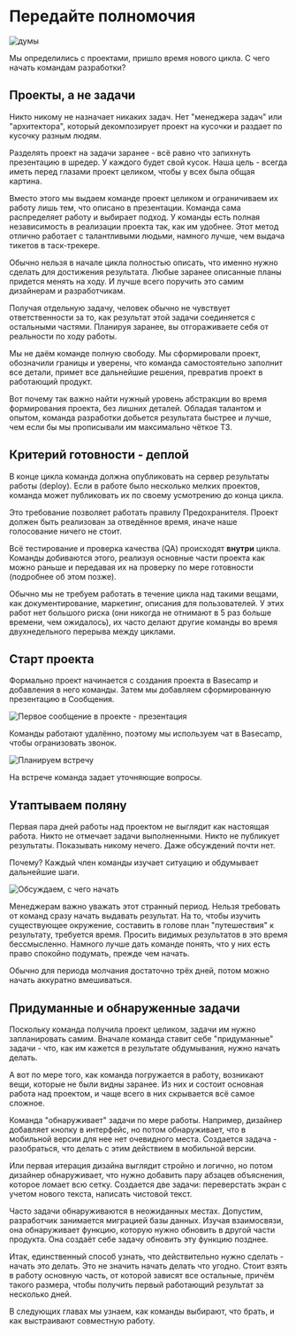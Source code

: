 # Передайте полномочия

![думы](https://basecamp.com/assets/books/shapeup/3.1/intro_cartoon-3a9ab2d1da6bb6653381f5ca7f32b221652035f40cf7b5fa748fffe2edf119f5.jpg)

Мы определились с проектами, пришло время нового цикла. С чего начать командам разработки?

## Проекты, а не задачи

Никто никому не назначает никаких задач. Нет "менеджера задач" или "архитектора", который декомпозирует проект на кусочки и раздает по кусочку разным людям.

Разделять проект на задачи заранее - всё равно что запихнуть презентацию в шредер. У каждого будет свой кусок. Наша цель - всегда иметь перед глазами проект целиком, чтобы у всех была общая картина.

Вместо этого мы выдаем команде проект целиком и ограничиваем их работу лишь тем, что описано в презентации. Команда сама распределяет работу и выбирает подход. У команды есть полная независимость в реализации проекта так, как им удобнее. Этот метод отлично работает с талантливыми людьми, намного лучше, чем выдача тикетов в таск-трекере.

Обычно нельзя в начале цикла полностью описать, что именно нужно сделать для достижения результата. Любые заранее описанные планы придется менять на ходу. И лучше всего поручить это самим дизайнерам и разработчикам.

Получая отдельную задачу, человек обычно не чувствует ответственности за то, как результат этой задачи соединяется с остальными частями. Планируя заранее, вы отгораживаете себя от реальности по ходу работы.

Мы не даём команде полную свободу. Мы сформировали проект, обозначили границы и уверены, что команда самостоятельно заполнит все детали, примет все дальнейшие решения, превратив проект в работающий продукт.

Вот почему так важно найти нужный уровень абстракции во время формирования проекта, без лишних деталей. Обладая талантом и опытом, команда разработки добьется результата быстрее и лучше, чем если бы мы прописывали им максимально чёткое ТЗ.

## Критерий готовности - деплой

В конце цикла команда должна опубликовать на сервер результаты работы (deploy). Если в работе было несколько мелких проектов, команда может публиковать их по своему усмотрению до конца цикла. 

Это требование позволяет работать правилу Предохранителя. Проект должен быть реализован за отведённое время, иначе наше голосование ничего не стоит.

Всё тестирование и проверка качества (QA) происходят **внутри** цикла. Команды добиваются этого, реализуя основные части проекта как можно раньше и передавая их на проверку по мере готовности (подробнее об этом позже).

Обычно мы не требуем работать в течение цикла над такими вещами, как документирование, маркетинг, описания для пользователей. У этих работ нет большого риска (они никогда не отнимают в 5 раз больше времени, чем ожидалось), их часто делают другие команды во время двухнедельного перерыва между циклами.

## Старт проекта

Формально проект начинается с создания проекта в Basecamp и добавления в него команды. Затем мы добавляем сформированную презентацию в Сообщения. 

![Первое сообщение в проекте - презентация](https://basecamp.com/assets/books/shapeup/3.1/in_basecamp/concept_message-6701d89c76753bc47de6e41a1daca7f59611bcaa7c209514e0e41ca0bdfad48f.png)

Команды работают удалённо, поэтому мы используем чат в Basecamp, чтобы огранизовать звонок.

![Планируем встречу](https://basecamp.com/assets/books/shapeup/3.1/in_basecamp/kicking_off-8cde0422601d5e7043538aa19d54d77189061ed33e28ba2aa56ebe7fa9aa2984.png)

На встрече команда задает уточняющие вопросы. 

## Утаптываем поляну

Первая пара дней работы над проектом не выглядит как настоящая работа. Никто не отмечает задачи выполненными. Никто не публикует результаты. Показывать никому нечего. Даже обсуждений почти нет.

Почему? Каждый член команды изучает ситуацию и обдумывает дальнейшие шаги.

![Обсуждаем, с чего начать](https://basecamp.com/assets/books/shapeup/3.1/in_basecamp/where_to_start-3f152d1d0df2ca09a6e8576cfe152b0d66b6e24e3eca2edf0cff89bfb29febd5.png)

Менеджерам важно уважать этот странный период. Нельзя требовать от команд сразу начать выдавать результат. На то, чтобы изучить существующее окружение, составить в голове план "путешествия" к результату, требуется время. Просить видимых результатов в это время бессмысленно. Намного лучше дать команде понять, что у них есть право спокойно подумать, прежде чем начать. 

Обычно для периода молчания достаточно трёх дней, потом можно начать аккуратно вмешиваться.

## Придуманные и обнаруженные задачи

Поскольку команда получила проект целиком, задачи им нужно запланировать самим. Вначале команда ставит себе "придуманные" задачи - что, как им кажется в результате обдумывания, нужно начать делать. 

А вот по мере того, как команда погружается в работу, возникают вещи, которые не были видны заранее. Из них и состоит основная работа над проектом, и чаще всего в них скрывается всё самое сложное.

Команда "обнаруживает" задачи по мере работы. Например, дизайнер добавляет кнопку в интерфейс, но потом обнаруживает, что в мобильной версии для нее нет очевидного места. Создается задача - разобраться, что делать с этим действием в мобильной версии. 

Или первая итерация дизайна выглядит стройно и логично, но потом дизайнер обнаруживает, что нужно добавить пару абзацев объяснения, которое ломает всю сетку. Создается две задачи: переверстать экран с учетом нового текста, написать чистовой текст.

Часто задачи обнаруживаются в неожиданных местах. Допустим, разработчик занимается миграцией базы данных. Изучая взаимосвязи, она обнаруживает функцию, которую нужно обновить в другой части продукта. Она создаёт себе задачу обновить эту функцию позднее.

Итак, единственный способ узнать, что действительно нужно сделать - начать это делать. Это не значить начать делать что угодно. Стоит взять в работу основную часть, от которой зависят все остальные, причём такого размера, чтобы получить первый работающий результат за несколько дней.

В следующих главах мы узнаем, как команды выбирают, что брать, и как выстраивают совместную работу.